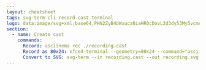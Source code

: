 ```yaml
---
layout: cheatsheet
tags: svg-term-cli record cast terminal
logo: data:image/svg+xml;base64,PHN2ZyB4bWxucz0iaHR0cDovL3d3dy53My5vcmcvMjAwMC9zdmciIHZpZXdCb3g9IjAgMCAxMDAwIDEwMDAiPjxkZWZzPjxtYXNrIGlkPSJhIj48cmVjdCB3aWR0aD0iMTAwJSIgaGVpZ2h0PSIxMDAlIiBmaWxsPSIjZmZmIi8+PHBhdGggZD0iTTcwMCA1MDAgNDAwIDMyNi43OTV2MzQ2LjQxeiIvPjwvbWFzaz48L2RlZnM+PHBhdGggZmlsbD0iI2Q0MDAwMCIgZD0iTTEwMDAgNTAwIDI1MCA2Ni45ODd2ODY2LjAyNnoiIG1hc2s9InVybCgjYSkiLz48cGF0aCBzdHJva2U9IiNkNDAwMDAiIHN0cm9rZS13aWR0aD0iOTAiIGQ9Im02NzMuMjA1IDQwMC0zNDYuNDEgMjAwIi8+PC9zdmc+
section:
  - name: Create cast
    commands:
      Record: asciinema rec ./recording.cast
      Record as 80x24: xfce4-terminal --geometry=80x24 --command="asciinema rec ./recording.cast"
      Convert to SVG: svg-term --in recording.cast --out recording.svg
---
```

